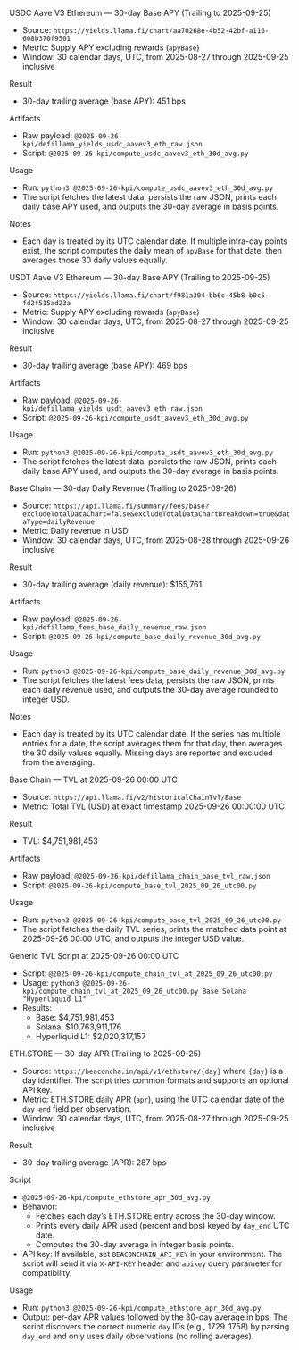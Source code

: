 USDC Aave V3 Ethereum — 30-day Base APY (Trailing to 2025-09-25)

- Source: `https://yields.llama.fi/chart/aa70268e-4b52-42bf-a116-608b370f9501`
- Metric: Supply APY excluding rewards (`apyBase`)
- Window: 30 calendar days, UTC, from 2025-08-27 through 2025-09-25 inclusive

Result

- 30-day trailing average (base APY): 451 bps

Artifacts

- Raw payload: `@2025-09-26-kpi/defillama_yields_usdc_aavev3_eth_raw.json`
- Script: `@2025-09-26-kpi/compute_usdc_aavev3_eth_30d_avg.py`

Usage

- Run: `python3 @2025-09-26-kpi/compute_usdc_aavev3_eth_30d_avg.py`
- The script fetches the latest data, persists the raw JSON, prints each daily base APY used, and outputs the 30-day average in basis points.

Notes

- Each day is treated by its UTC calendar date. If multiple intra-day points exist, the script computes the daily mean of `apyBase` for that date, then averages those 30 daily values equally.

USDT Aave V3 Ethereum — 30-day Base APY (Trailing to 2025-09-25)

- Source: `https://yields.llama.fi/chart/f981a304-bb6c-45b8-b0c5-fd2f515ad23a`
- Metric: Supply APY excluding rewards (`apyBase`)
- Window: 30 calendar days, UTC, from 2025-08-27 through 2025-09-25 inclusive

Result

- 30-day trailing average (base APY): 469 bps

Artifacts

- Raw payload: `@2025-09-26-kpi/defillama_yields_usdt_aavev3_eth_raw.json`
- Script: `@2025-09-26-kpi/compute_usdt_aavev3_eth_30d_avg.py`

Usage

- Run: `python3 @2025-09-26-kpi/compute_usdt_aavev3_eth_30d_avg.py`
- The script fetches the latest data, persists the raw JSON, prints each daily base APY used, and outputs the 30-day average in basis points.

Base Chain — 30-day Daily Revenue (Trailing to 2025-09-26)

- Source: `https://api.llama.fi/summary/fees/base?excludeTotalDataChart=false&excludeTotalDataChartBreakdown=true&dataType=dailyRevenue`
- Metric: Daily revenue in USD
- Window: 30 calendar days, UTC, from 2025-08-28 through 2025-09-26 inclusive

Result

- 30-day trailing average (daily revenue): $155,761

Artifacts

- Raw payload: `@2025-09-26-kpi/defillama_fees_base_daily_revenue_raw.json`
- Script: `@2025-09-26-kpi/compute_base_daily_revenue_30d_avg.py`

Usage

- Run: `python3 @2025-09-26-kpi/compute_base_daily_revenue_30d_avg.py`
- The script fetches the latest fees data, persists the raw JSON, prints each daily revenue used, and outputs the 30-day average rounded to integer USD.

Notes

- Each day is treated by its UTC calendar date. If the series has multiple entries for a date, the script averages them for that day, then averages the 30 daily values equally. Missing days are reported and excluded from the averaging.

Base Chain — TVL at 2025-09-26 00:00 UTC

- Source: `https://api.llama.fi/v2/historicalChainTvl/Base`
- Metric: Total TVL (USD) at exact timestamp 2025-09-26 00:00:00 UTC

Result

- TVL: $4,751,981,453

Artifacts

- Raw payload: `@2025-09-26-kpi/defillama_chain_base_tvl_raw.json`
- Script: `@2025-09-26-kpi/compute_base_tvl_2025_09_26_utc00.py`

Usage

- Run: `python3 @2025-09-26-kpi/compute_base_tvl_2025_09_26_utc00.py`
- The script fetches the daily TVL series, prints the matched data point at 2025-09-26 00:00 UTC, and outputs the integer USD value.

Generic TVL Script at 2025-09-26 00:00 UTC

- Script: `@2025-09-26-kpi/compute_chain_tvl_at_2025_09_26_utc00.py`
- Usage: `python3 @2025-09-26-kpi/compute_chain_tvl_at_2025_09_26_utc00.py Base Solana "Hyperliquid L1"`
- Results:
  - Base: $4,751,981,453
  - Solana: $10,763,911,176
  - Hyperliquid L1: $2,020,317,157

ETH.STORE — 30-day APR (Trailing to 2025-09-25)

- Source: `https://beaconcha.in/api/v1/ethstore/{day}` where `{day}` is a day identifier. The script tries common formats and supports an optional API key.
- Metric: ETH.STORE daily APR (`apr`), using the UTC calendar date of the `day_end` field per observation.
- Window: 30 calendar days, UTC, from 2025-08-27 through 2025-09-25 inclusive

Result

- 30-day trailing average (APR): 287 bps

Script

- `@2025-09-26-kpi/compute_ethstore_apr_30d_avg.py`
- Behavior:
  - Fetches each day’s ETH.STORE entry across the 30-day window.
  - Prints every daily APR used (percent and bps) keyed by `day_end` UTC date.
  - Computes the 30-day average in integer basis points.
- API key: If available, set `BEACONCHAIN_API_KEY` in your environment. The script will send it via `X-API-KEY` header and `apikey` query parameter for compatibility.

Usage

- Run: `python3 @2025-09-26-kpi/compute_ethstore_apr_30d_avg.py`
- Output: per-day APR values followed by the 30-day average in bps. The script discovers the correct numeric `day` IDs (e.g., 1729..1758) by parsing `day_end` and only uses daily observations (no rolling averages).
